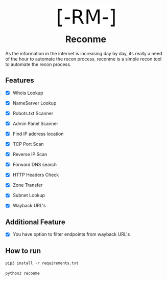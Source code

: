<h1 align="center">
  <br>
  <a href="https://github.com/fasalmbt/reconme"><img src="reconme.png" alt="reconme"></a>
  <br>
  Reconme
  <br>
</h1>

As the information in the internet is increasing day by day, its really a need of the hour to automate the recon process. reconme is a simple recon tool to automate the recon process.

## Features

- [x] Whois Lookup
- [x] NameServer Lookup
- [x] Robots.txt Scanner
- [x] Admin Panel Scanner
- [x] Find IP address location
- [x] TCP Port Scan
- [x] Reverse IP Scan
- [x] Forward DNS search
- [x] HTTP Headers Check
- [x] Zone Transfer
- [x] Subnet Lookup
- [x] Wayback URL's


## Additional Feature

- [x] You have option to filter endpoints from wayback URL's


## How to run 

```
pip3 install -r requirements.txt

python3 reconme
```



